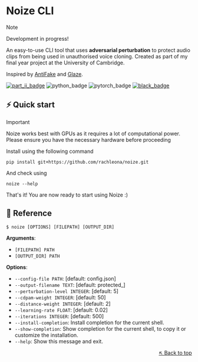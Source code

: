 
<a name="readme-top"></a>

# Noize CLI

> [!NOTE]  
> Development in progress!

An easy-to-use CLI tool that uses **adversarial perturbation** to protect audio clips from being used in unauthorised voice cloning. Created as part of my final year project at the University of Cambridge. 

<!--gif?-->

Inspired by [AntiFake][antifake] and [Glaze][glaze].

<!-- badges -->
<!--remember to add python version here-->
[![part_ii_badge]][part_ii_page]
![python_badge]
![pytorch_badge]
[![black_badge]][black]
<!-- badges -->

<!--**&searr;&nbsp;&nbsp;Read my dissertation here&nbsp;&nbsp;&swarr;**

<a href="https://gowebly.org" target="_blank" title="Go to the Gowebly CLI website"><img width="99%" alt="gowebly create command" src="https://raw.githubusercontent.com/gowebly/.github/main/images/gowebly_create.gif"></a> -->

 
## ⚡️ Quick start

> [!IMPORTANT]
> Noize works best with GPUs as it requires a lot of computational power. Please ensure you have the necessary hardware before proceeding
  
Install using the following command
```console
pip install git+https://github.com/rachleona/noize.git
```

And check using
```console
noize --help
```

That's it! You are now ready to start using Noize :)

## 📖 Reference

<!-- > [!IMPORTANT]
> While Noize works on all platforms, it currently works best with GPUs as it requires a lot of computational power. If you don't have access to the recommended hardware, please read through the performance section and make sure you understand the limitations of the software before you proceed. -->


```console
$ noize [OPTIONS] [FILEPATH] [OUTPUT_DIR]
```

**Arguments**:

* `[FILEPATH] PATH` 
* `[OUTPUT_DIR] PATH`

**Options**:

* `--config-file PATH`: [default: config.json]
* `--output-filename TEXT`: [default: protected_]
* `--perturbation-level INTEGER`: [default: 5]
* `--cdpam-weight INTEGER`: [default: 50]
* `--distance-weight INTEGER`: [default: 2]
* `--learning-rate FLOAT`: [default: 0.02]
* `--iterations INTEGER`: [default: 500]
* `--install-completion`: Install completion for the current shell.
* `--show-completion`: Show completion for the current shell, to copy it or customize the installation.
* `--help`: Show this message and exit.
  

<div align="right">

  

[&nwarr; Back to top](#readme-top)

  

</div>

  

<!-- ## 📈 Performance


## 🔧 Configurations


## 🫡 Acknowledgement

-openvoice
-antifake -->

<!-- badge links -->

[part_ii_badge]:https://img.shields.io/badge/cambridge%20part%20ii-85B09A?style=for-the-badge
[pytorch_badge]:https://img.shields.io/badge/pytorch-2.2+-ee4c2c.svg?style=for-the-badge
[black_badge]:https://img.shields.io/badge/code%20style-black-000000.svg?style=for-the-badge
[python_badge]:https://img.shields.io/python/required-version-toml?tomlFilePath=https%3A%2F%2Fraw.githubusercontent.com%2Frachleona%2Fnoize%2Frefs%2Fheads%2Fmain%2Fpyproject.toml&style=for-the-badge

<!--package and repo links-->
[black]:https://github.com/psf/black

<!--other links-->
[part_ii_page]:https://www.cst.cam.ac.uk/teaching/part-ii/projects
[glaze]:https://glaze.cs.uchicago.edu/
[antifake]:https://sites.google.com/view/yu2023antifake


